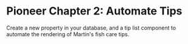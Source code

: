# Pioneer Chapter 2: Automate Tips

Create a new property in your database, and a tip list component to automate the rendering of Martin's fish care tips.

